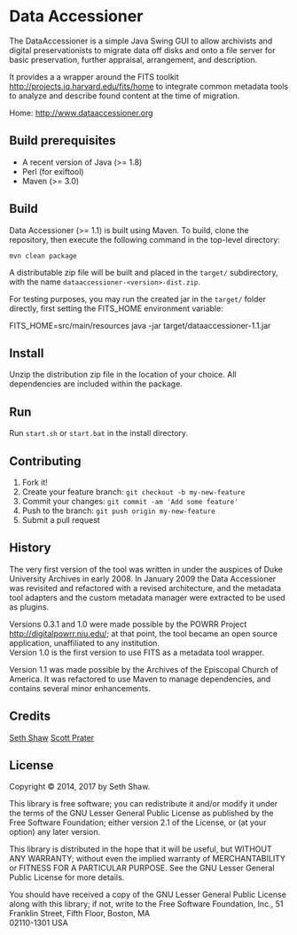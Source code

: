 # Data Accessioner

The DataAccessioner is a simple Java Swing GUI to allow archivists 
and digital preservationists to migrate data off disks and onto a 
file server for basic preservation, further appraisal, arrangement, 
and description.

It provides a a wrapper around the FITS toolkit 
<http://projects.iq.harvard.edu/fits/home> to integrate common 
metadata tools to analyze and describe found content at the time 
of migration.

Home: <http://www.dataaccessioner.org>

## Build prerequisites

  * A recent version of Java (>= 1.8)
  * Perl (for exiftool)
  * Maven (>= 3.0)

## Build

Data Accessioner (>= 1.1) is built using Maven.  To build, clone the
repository, then execute the following command in the top-level
directory:

    mvn clean package

A distributable zip file will be built and placed in the `target/`
subdirectory, with the name `dataaccessioner-<version>-dist.zip`.

For testing purposes, you may run the created jar in the `target/`
folder directly, first setting the FITS_HOME environment variable:

   FITS_HOME=src/main/resources java -jar target/dataaccessioner-1.1.jar

## Install

Unzip the distribution zip file in the location of your choice.
All dependencies are included within the package.

## Run

Run `start.sh` or `start.bat` in the install directory.

## Contributing

1. Fork it!
2. Create your feature branch: `git checkout -b my-new-feature`
3. Commit your changes: `git commit -am 'Add some feature'`
4. Push to the branch: `git push origin my-new-feature`
5. Submit a pull request

## History

The very first version of the tool was written in under the 
auspices of Duke University Archives in early 2008. In January 
2009 the Data Accessioner was revisited and refactored with a 
revised architecture, and the metadata tool adapters and the 
custom metadata manager were extracted to be used as plugins.

Versions 0.3.1 and 1.0 were made possible by the POWRR Project
<http://digitalpowrr.niu.edu/>;  at that point, the tool became
an open source application, unaffiliated to any institution.  
Version 1.0 is the first version to use FITS as a metadata tool 
wrapper.

Version 1.1 was made possible by the Archives of the Episcopal
Church of America.  It was refactored to use Maven to manage 
dependencies, and contains several minor enhancements.

## Credits

[Seth Shaw](https://github.com/seth-shaw)
[Scott Prater](https://github.com/sprater)

## License

Copyright © 2014, 2017 by Seth Shaw.

This library is free software; you can redistribute it and/or
modify it under the terms of the GNU Lesser General Public
License as published by the Free Software Foundation; either
version 2.1 of the License, or (at your option) any later version.

This library is distributed in the hope that it will be useful,
but WITHOUT ANY WARRANTY; without even the implied warranty of
MERCHANTABILITY or FITNESS FOR A PARTICULAR PURPOSE.  See the GNU
Lesser General Public License for more details.

You should have received a copy of the GNU Lesser General Public
License along with this library; if not, write to the Free Software
Foundation, Inc., 51 Franklin Street, Fifth Floor, Boston, MA  
02110-1301  USA
